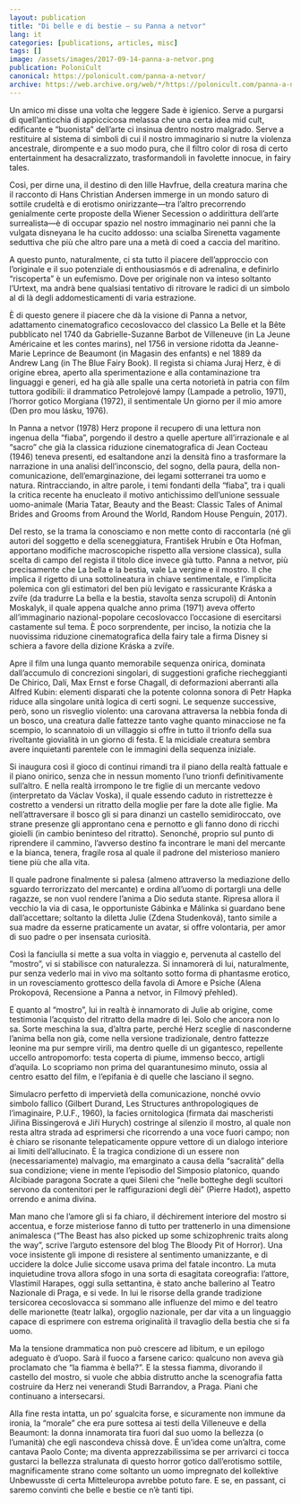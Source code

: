 ```yaml
---
layout: publication
title: "Di belle e di bestie – su Panna a netvor"
lang: it
categories: [publications, articles, misc]
tags: []
image: /assets/images/2017-09-14-panna-a-netvor.png
publication: PoloniCult
canonical: https://polonicult.com/panna-a-netvor/
archive: https://web.archive.org/web/*/https://polonicult.com/panna-a-netvor/
---
```


Un amico mi disse una volta che leggere Sade è igienico. Serve a purgarsi di quell’anticchia di appiccicosa melassa che una certa idea mid cult, edificante e “buonista” dell’arte ci insinua dentro nostro malgrado. Serve a restituire al sistema di simboli di cui il nostro immaginario si nutre la violenza ancestrale, dirompente e a suo modo pura, che il filtro color di rosa di certo entertainment ha desacralizzato, trasformandoli in favolette innocue, in fairy tales.

Così, per dirne una, il destino di den lille Havfrue, della creatura marina che il racconto di Hans Christian Andersen immerge in un mondo saturo di sottile crudeltà e di erotismo onirizzante—tra l’altro precorrendo genialmente certe proposte della Wiener Secession o addirittura dell’arte surrealista—è di occupar spazio nel nostro immaginario nei panni che la vulgata disneyana le ha cucito addosso: una scialba Sirenetta vagamente seduttiva che più che altro pare una a metà di coed a caccia del maritino.

A questo punto, naturalmente, ci sta tutto il piacere dell’approccio con l’originale e il suo potenziale di enthousiasmós e di adrenalina, e definirlo “riscoperta” è un eufemismo. Dove per originale non va inteso soltanto l’Urtext, ma andrà bene qualsiasi tentativo di ritrovare le radici di un simbolo al di là degli addomesticamenti di varia estrazione.

È di questo genere il piacere che dà la visione di Panna a netvor, adattamento cinematografico cecoslovacco del classico La Belle et la Bête pubblicato nel 1740 da Gabrielle-Suzanne Barbot de Villeneuve (in La Jeune Américaine et les contes marins), nel 1756 in versione ridotta da Jeanne-Marie Leprince de Beaumont (in Magasin des enfants) e nel 1889 da Andrew Lang (in The Blue Fairy Book). Il regista si chiama Juraj Herz, è di origine ebrea, aperto alla sperimentazione e alla contaminazione tra linguaggi e generi, ed ha già alle spalle una certa notorietà in patria con film tuttora godibili: il drammatico Petrolejové lampy (Lampade a petrolio, 1971), l’horror gotico Morgiana (1972), il sentimentale Un giorno per il mio amore (Den pro mou lásku, 1976).

In Panna a netvor (1978) Herz propone il recupero di una lettura non ingenua della “fiaba”, porgendo il destro a quelle aperture all’irrazionale e al “sacro” che già la classica riduzione cinematografica di Jean Cocteau (1946) teneva presenti, ed esaltandone anzi la densità fino a trasformare la narrazione in una analisi dell’inconscio, del sogno, della paura, della non-comunicazione, dell’emarginazione, dei legami sotterranei tra uomo e natura. Rintracciando, in altre parole, i temi fondanti della “fiaba”, tra i quali la critica recente ha enucleato il motivo antichissimo dell’unione sessuale uomo-animale (Maria Tatar, Beauty and the Beast: Classic Tales of Animal Brides and Grooms from Around the World, Random House Penguin, 2017).

Del resto, se la trama la conosciamo e non mette conto di raccontarla (né gli autori del soggetto e della sceneggiatura, František Hrubín e Ota Hofman, apportano modifiche macroscopiche rispetto alla versione classica), sulla scelta di campo del regista il titolo dice invece già tutto. Panna a netvor, più precisamente che La bella e la bestia, vale La vergine e il mostro. Il che implica il rigetto di una sottolineatura in chiave sentimentale, e l’implicita polemica con gli estimatori del ben più levigato e rassicurante Kráska a zvíře (da tradurre La bella e la bestia, stavolta senza scrupoli) di Antonín Moskalyk, il quale appena qualche anno prima (1971) aveva offerto all’immaginario nazional-popolare cecoslovacco l’occasione di esercitarsi castamente sul tema. È poco sorprendente, per inciso, la notizia che la nuovissima riduzione cinematografica della fairy tale a firma Disney si schiera a favore della dizione Kráska a zvíře.

Apre il film una lunga quanto memorabile sequenza onirica, dominata dall’accumulo di concrezioni singolari, di suggestioni grafiche riecheggianti De Chirico, Dalí, Max Ernst e forse Chagall, di deformazioni aberranti alla Alfred Kubin: elementi disparati che la potente colonna sonora di Petr Hapka riduce alla singolare unità logica di certi sogni. Le sequenze successive, però, sono un risveglio violento: una carovana attraversa la nebbia fonda di un bosco, una creatura dalle fattezze tanto vaghe quanto minacciose ne fa scempio, lo scannatoio di un villaggio si offre in tutto il trionfo della sua rivoltante giovialità in un giorno di festa. E la micidiale creatura sembra avere inquietanti parentele con le immagini della sequenza iniziale.

Si inaugura così il gioco di continui rimandi tra il piano della realtà fattuale e il piano onirico, senza che in nessun momento l’uno trionfi definitivamente sull’altro. E nella realtà irrompono le tre figlie di un mercante vedovo (interpretato da Václav Voska), il quale essendo caduto in ristrettezze è costretto a vendersi un ritratto della moglie per fare la dote alle figlie. Ma nell’attraversare il bosco gli si para dinanzi un castello semidiroccato, ove strane presenze gli approntano cena e pernotto e gli fanno dono di ricchi gioielli (in cambio beninteso del ritratto). Senonché, proprio sul punto di riprendere il cammino, l’avverso destino fa incontrare le mani del mercante e la bianca, tenera, fragile rosa al quale il padrone del misterioso maniero tiene più che alla vita.

Il quale padrone finalmente si palesa (almeno attraverso la mediazione dello sguardo terrorizzato del mercante) e ordina all’uomo di portargli una delle ragazze, se non vuol rendere l’anima a Dio seduta stante. Ripresa allora il vecchio la via di casa, le opportuniste Gábinka e Málinka si guardano bene dall’accettare; soltanto la diletta Julie (Zdena Studenková), tanto simile a sua madre da esserne praticamente un avatar, si offre volontaria, per amor di suo padre o per insensata curiosità.

Così la fanciulla si mette a sua volta in viaggio e, pervenuta  al castello del “mostro”, vi si stabilisce con naturalezza. Si innamorerà di lui, naturalmente, pur senza vederlo mai in vivo ma soltanto sotto forma di phantasme erotico, in un rovesciamento grottesco della favola di Amore e Psiche (Alena Prokopová, Recensione a Panna a netvor, in Filmový přehled).

E quanto al “mostro”, lui in realtà è innamorato di Julie ab origine, come testimonia l’acquisto del ritratto della madre di lei. Solo che ancora non lo sa. Sorte meschina la sua, d’altra parte, perché Herz sceglie di nasconderne l’anima bella non già, come nella versione tradizionale, dentro fattezze leonine ma pur sempre virili, ma dentro quelle di un gigantesco, repellente uccello antropomorfo: testa coperta di piume, immenso becco, artigli d’aquila. Lo scopriamo non prima del quarantunesimo minuto, ossia al centro esatto del film, e l’epifania è di quelle che lasciano il segno.

Simulacro perfetto di impervietà della comunicazione, nonché ovvio simbolo fallico (Gilbert Durand, Les Structures anthropologiques de l’imaginaire, P.U.F., 1960), la facies ornitologica (firmata dai mascheristi Jiřina Bissingerová e Jiří Hurych) costringe al silenzio il mostro, al quale non resta altra strada ad esprimersi che ricorrendo a una voce fuori campo; non è chiaro se risonante telepaticamente oppure vettore di un dialogo interiore ai limiti dell’allucinato. È la tragica condizione di un essere non (necessariamente) malvagio, ma emarginato a causa della “sacralità” della sua condizione; viene in mente l’episodio del Simposio platonico, quando Alcibiade paragona Socrate a quei Sileni che “nelle botteghe degli scultori servono da contenitori per le raffigurazioni degli dèi” (Pierre Hadot), aspetto orrendo e anima divina.

Man mano che l’amore gli si fa chiaro, il déchirement interiore del mostro si accentua, e forze misteriose fanno di tutto per trattenerlo in una dimensione animalesca (“The Beast has also picked up some schizophrenic traits along the way”, scrive l’arguto estensore del blog The Bloody Pit of Horror). Una voce insistente gli impone di resistere al sentimento umanizzante, e di uccidere la dolce Julie siccome usava prima del fatale incontro. La muta inquietudine trova allora sfogo in una sorta di esagitata coreografia: l’attore, Vlastimil Harapes, oggi sulla settantina, è stato anche ballerino al Teatro Nazionale di Praga, e si vede. In lui le risorse della grande tradizione tersicorea cecoslovacca si sommano alle influenze del mimo e del teatro delle marionette (teatr lalka), orgoglio nazionale, per dar vita a un linguaggio capace di esprimere con estrema originalità il travaglio della bestia che si fa uomo.

Ma la tensione drammatica non può crescere ad libitum, e un epilogo adeguato è d’uopo. Sarà il fuoco a farsene carico: qualcuno non aveva già proclamato che “la fiamma è bella?”. E la stessa fiamma, divorando il castello del mostro, si vuole che abbia distrutto anche la scenografia fatta costruire da Herz nei venerandi Studi Barrandov, a Praga. Piani che continuano a intersecarsi.

Alla fine resta intatta, un po’ sgualcita forse, e sicuramente non immune da ironia, la “morale” che era pure sottesa ai testi della Villeneuve e della Beaumont: la donna innamorata tira fuori dal suo uomo la bellezza (o l’umanità) che egli nascondeva chissà dove. È un’idea come un’altra, come cantava Paolo Conte; ma diventa apprezzabilissima se per arrivarci ci tocca gustarci la bellezza stralunata di questo horror gotico dall’erotismo sottile, magnificamente strano come soltanto un uomo impregnato del kollektive Unbewusste di certa Mitteleuropa avrebbe potuto fare. E se, en passant, ci saremo convinti che belle e bestie ce n’è tanti tipi.
